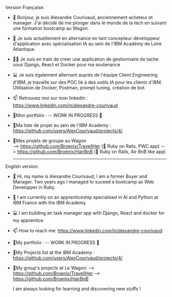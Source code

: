 Version Française:
- 👋 Bonjour, je suis Alexandre Courivaud, anciennement acheteur et manager. J'ai décidé de me plonger dans le monde de la tech en suivant une formation bootcamp au Wagon.
- 👀 Je suis actuellement en alternance en tant concepteur développeur d'application avec spécialisation IA au sein de l'IBM Académy de Loire Atlantique.
- 👨‍💻 Je suis en train de créer une application de gestionnaire de tache sous Django, React et Docker pour ma soutenance 
- 💻 Je suis également alternant auprès de l'équipe Client Engineering d'IBM, je travaille sur des POC lié à des outils IA pour les clients d'IBM. Utilisation de Docker, Postman, prompt tuning, création de bot.
- 📫 Retrouvez moi sur mon linkedin : https://www.linkedin.com/in/alexandre-courivaud
- 🚩Mon portfolio : -- WORK IN PROGRESS 🚧
- 🚩Ma liste de projet au sein de l'IBM Academy : https://github.com/users/AlexCourivaud/projects/4/ 
- 🚩Mes projets de groupe au Wagon  
       --> https://github.com/Broenix/TravellHer (🔶 Ruby on Rails, PWC app)
       --> https://github.com/Broenix/HairBnB (🔶 Ruby on Rails, Air BnB like app)

  ____________________
English version:
- 👋 Hi, my name is Alexandre Courivaud, I am a former Buyer and Manager. Two years ago I managed to suceed a bootcamp as Web Developper in Ruby.
- 👀 I am currently on an apprenticeship specialised in AI and Python at IBM France with the IBM Academy
- 💻 I am building an task manager app with Django, React and docker for my apprentice.
- 📫 How to reach me: https://www.linkedin.com/in/alexandre-courivaud
- 🚩My portfolio : -- WORK IN PROGRESS 🚧
- 🚩My Projects list at the IBM Academy : https://github.com/users/AlexCourivaud/projects/4/ 
- 🚩My group's projects at Le Wagon: 
       --> https://github.com/Broenix/TravellHer
       --> https://github.com/Broenix/HairBnB

  I am always looking for learning and discovering new stuffs ! 

